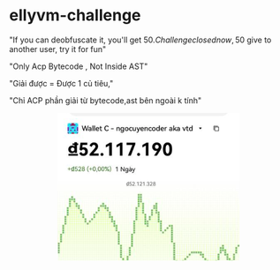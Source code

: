 # ellyvm-challenge
"If you can deobfuscate it, you'll get $50. Challenge closed now,50$ give to another user, try it for fun" 

"Only Acp Bytecode , Not Inside AST"

"Giải được = Được 1 củ tiêu,"

"Chỉ ACP phần giải từ bytecode,ast bên ngoài k tính"

<p align="center">
  <img src="https://raw.githubusercontent.com/hngocuyen/ellyvm-challenge/main/wallet.png">
</p>
